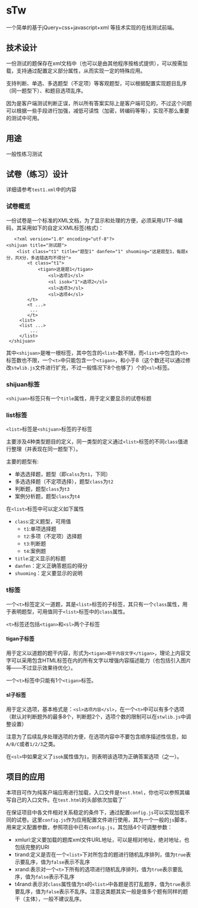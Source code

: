 # sTw #
一个简单的基于jQuery+css+javascript+xml 等技术实现的在线测试前端。

## 技术设计 ##
一份测试的题保存在xml文档中（也可以是由其他程序按格式提供），可以按需加载，支持通过配置定义部分属性，从而实现一定的特殊应用。

支持判断、单选、多选题型（不定项）等客观题型，可以根据配置实现题目乱序（同一题型下）、和题目选项乱序。

因为是客户端测试判断正误，所以所有答案实际上是客户端可见的，不过这个问题可以根据一些手段进行加强，减低可读性（加密，转编码等等），实现不那么重要的测试中可用。

## 用途 ##
一般性练习测试

## 试卷（练习）设计 ##
详细请参考`test1.xml`中的内容

### 试卷概览 ###
一份试卷是一个标准的XML文档，为了显示和处理的方便，必须采用UTF-8编码，其采用如下的自定义XML标签(格式)：
>
 	   <?xml version="1.0" encoding="utf-8"?>
	<shijuan title="测试题">
		<list class="t1" title="题型1" danfen="1" shuoming="这是题型1，每题x分，共X分，多选错选均不得分">
        	<t class="t1">
				<tigan>这是题1</tigan>
					<sl>选项1</sl>
                    <sl isok="1">选项2</sl>
					<sl>选项3</sl>
					<sl>选项4</sl>
            </t>
            <t ...>
             ...
            </t>
         <list>
         <list ...>
             ...
         </list>
     </shijuan>

其中`<shijuan>`是唯一根标签，其中包含的`<list>`数不限，而`<list>`中包含的`<t>`标签数也不限，一个`<t>`中只能包含一个`<tigan>`，和小于8（这个数还可以通过修改`stwlib.js`文件进行扩充，不过一般情况下8个也够了）个的`<sl>`标签。
### shijuan标签 ###
`<shijuan>`标签只有一个`title`属性，用于定义要显示的试卷标题

### list标签 ###
`<list>`标签是`<shijuan>`标签的子标签

主要涉及4种类型题目的定义，同一类型的定义通过`<list>`标签的不同`class`值进行整理（并表现在同一题型下）。

主要的题型有:

* 单选选择题，题型（即`calss`为`t1`，下同）
* 多选选择题（不定项选择），题型`class`为`t2`
* 判断题，题型`class`为`t3`
* 案例分析题，题型`class`为`t4`

在`<list>`标签中可以定义如下属性

* `class`:定义题型，可用值
	* `t1`:单项选择题
	* `t2`:多项（不定项）选择题
	* `t3`:判断题
	* `t4`:案例题
* `title`:定义显示的标题
* `danfen`：定义正确答题后的得分
* `shuoming`：定义要显示的说明

### t标签 ###
一个`<t>`标签定义一道题，其是`<list>`标签的子标签，其只有一个`class`属性，用于表明题型，可用值同于`<list>`标签中的`class`属性。

`<t>`标签还包括`<tigan>`和`<sl>`两个子标签

#### tigan子标签 ####
用于定义以道题的题干内容，形式为`<tigan>题干内容文字</tigan>`，理论上内容文字可以采用包含HTML标签在内的所有文字以增强内容描述能力（也包括引入图片等——不过显示效果待优化）。

一个`<t>`标签中只能有1个`<tigan>`标签。

#### sl子标签 ####
用于定义选项，基本格式是：`<sl>选项内容</sl>`，在一个`<t>`中可以有多个选项（默认对判断题外的最多8个，判断题2个，选项个数的限制可以在`stwlib.js`中调整设置）

注意为了后续乱序处理选项的方便，在选项内容中不要包含顺序描述性信息，如`A/B/C`或者`1/2/3`之类。

在`<sl>`中如果定义了`isok`属性值为`1`，则表明该选项为正确答案选项（之一）。

## 项目的应用 ##
本项目可作为纯客户端应用进行加载，入口文件是`test.html`，你也可以参照其编写自己的入口文件。在`test.html`的头部依次加载了``

在保证项目中各文件相对关系稳定的条件下，通过配置`config.js`可以实现加载不同的试卷。这里`config.js`作为应用配置文件进行使用，其为一个一般的`js`脚本，用来定义配置参数，参照项目中已有`config.js`，其包括4个可调整参数：

* xmlurl:定义要加载的题库xml文件URL地址，可以是相对地址，绝对地址，也包括完整的URI
* tirand:定义是否在一个`<list>`下对所包含的题进行随机乱序排列，值为`true`表示要乱序，值为`false`表示不乱序
* xrand:表示对一个`<t>`下所有的选项进行随机乱序排列，值为`true`表示要乱序，值为`false`表示不乱序
* t4rand:表示对`class`属性值为`t4`的`<list>`中各题是否打乱题序，值为`true`表示要乱序，值为`false`表示不乱序。注意这类题其实一般是值多个题有同样的题干（主体），一般不建议乱序。



